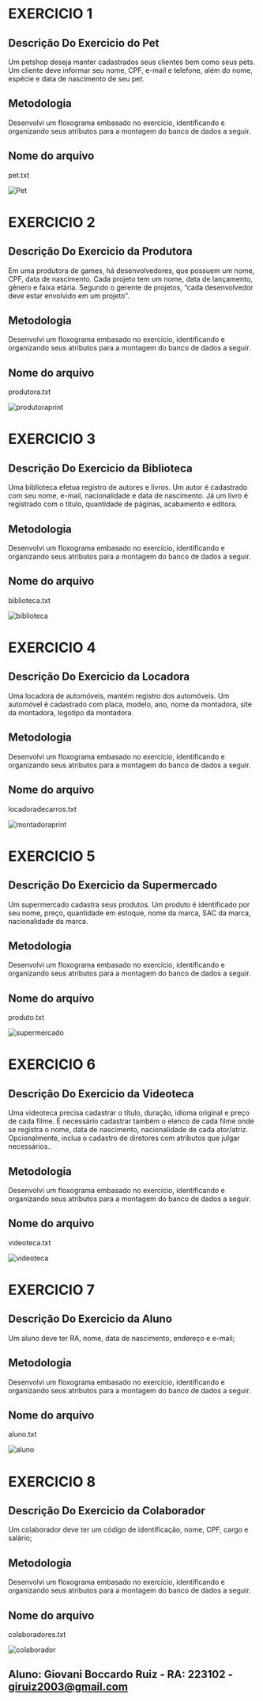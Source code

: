 # EXERCICIO 1
## Descrição Do Exercicio do Pet 

Um petshop deseja manter cadastrados seus clientes bem como seus pets.
Um cliente deve informar seu nome, CPF, e-mail e telefone, além do nome, espécie e data de nascimento de seu pet.

## Metodologia
Desenvolvi um floxograma embasado no exercício, identificando e organizando seus atributos para a montagem do banco de dados a seguir.

## Nome do arquivo
pet.txt

![Pet](https://github.com/giovaniruiz03/giovaniruiz03/assets/145368122/58ad5a9d-3052-462f-9bf5-f3237adf9452)

# EXERCICIO 2
## Descrição Do Exercicio da Produtora

Em uma produtora de games, há desenvolvedores, que possuem um nome, CPF, data de nascimento.
Cada projeto tem um nome, data de lançamento, gênero e faixa etária. Segundo o gerente de projetos, “cada desenvolvedor deve estar envolvido em um projeto”.

## Metodologia
Desenvolvi um floxograma embasado no exercício, identificando e organizando seus atributos para a montagem do banco de dados a seguir.

## Nome do arquivo
produtora.txt

![produtoraprint](https://github.com/MatheusLaiaa/MatheusLaiaa/assets/144149403/ce5c44b8-fb48-4e80-8dae-ca3b0f8bee48)


# EXERCICIO 3
## Descrição Do Exercicio da Biblioteca

Uma biblioteca efetua registro de autores e livros. Um autor é cadastrado com seu nome, e-mail, nacionalidade e data de nascimento. Já um livro é registrado com o título, quantidade de páginas, acabamento e editora.

## Metodologia
Desenvolvi um floxograma embasado no exercício, identificando e organizando seus atributos para a montagem do banco de dados a seguir.

## Nome do arquivo
biblioteca.txt

![biblioteca](https://github.com/MatheusLaiaa/MatheusLaiaa/assets/144149403/192300dd-f244-4cca-87af-a2c6571b88f3)

# EXERCICIO 4
## Descrição Do Exercicio da Locadora

Uma locadora de automóveis, mantém registro dos automóveis. Um automóvel é cadastrado com placa, modelo, ano, nome da montadora, site da montadora, logotipo da montadora.

## Metodologia
Desenvolvi um floxograma embasado no exercício, identificando e organizando seus atributos para a montagem do banco de dados a seguir.

## Nome do arquivo
locadoradecarros.txt

![montadoraprint](https://github.com/MatheusLaiaa/MatheusLaiaa/assets/144149403/cb243345-48e1-4996-9ffe-bece54f98f7b)

# EXERCICIO 5
## Descrição Do Exercicio da Supermercado

Um supermercado cadastra seus produtos. Um produto é identificado por seu nome, preço, quantidade em estoque, nome da marca, SAC da marca, nacionalidade da marca.

## Metodologia
Desenvolvi um floxograma embasado no exercício, identificando e organizando seus atributos para a montagem do banco de dados a seguir.

## Nome do arquivo
produto.txt

![supermercado](https://github.com/MatheusLaiaa/MatheusLaiaa/assets/144149403/1aa2dbf8-d393-43e7-a446-65e341953844)

# EXERCICIO 6
## Descrição Do Exercicio da Videoteca

Uma videoteca precisa cadastrar o título, duração, idioma original e preço de cada filme. É necessário cadastrar também o elenco de cada filme onde se registra o nome, data de nascimento, nacionalidade de cada ator/atriz. Opcionalmente, inclua o cadastro de diretores com atributos que julgar necessários..

## Metodologia
Desenvolvi um floxograma embasado no exercício, identificando e organizando seus atributos para a montagem do banco de dados a seguir.

## Nome do arquivo
videoteca.txt

![videoteca](https://github.com/MatheusLaiaa/MatheusLaiaa/assets/144149403/25651457-7538-4dd5-8787-9ce4cebd6067)


# EXERCICIO 7
## Descrição Do Exercicio da Aluno

 Um aluno deve ter RA, nome, data de nascimento, endereço e e-mail;

## Metodologia
Desenvolvi um floxograma embasado no exercício, identificando e organizando seus atributos para a montagem do banco de dados a seguir.

## Nome do arquivo
aluno.txt

![aluno](https://github.com/MatheusLaiaa/MatheusLaiaa/assets/144149403/478be52b-787c-424a-ae9d-4e2a1bd49846)

# EXERCICIO 8
## Descrição Do Exercicio da Colaborador

 Um colaborador deve ter um código de identificação, nome, CPF, cargo e salário;

## Metodologia
Desenvolvi um floxograma embasado no exercício, identificando e organizando seus atributos para a montagem do banco de dados a seguir.

## Nome do arquivo
colaboradores.txt

![colaborador](https://github.com/MatheusLaiaa/MatheusLaiaa/assets/144149403/bc70836c-f228-4491-916a-c0ca69254f31)


## Aluno: Giovani Boccardo Ruiz - RA: 223102 - giruiz2003@gmail.com 
